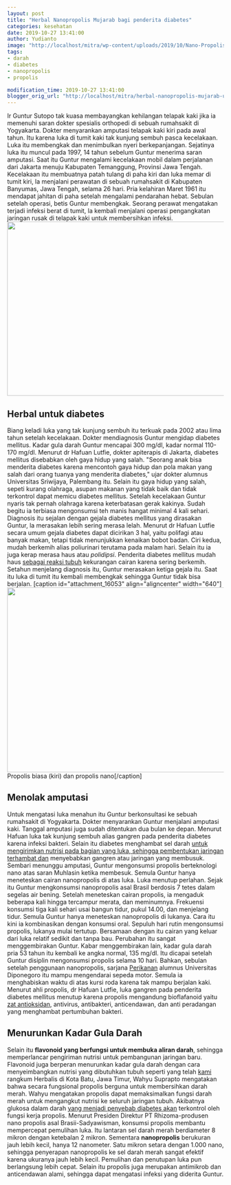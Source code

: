 ```yaml
---
layout: post
title: "Herbal Nanopropolis Mujarab bagi penderita diabetes"
categories: kesehatan
date: 2019-10-27 13:41:00
author: Yudianto
image: "http://localhost/mitra/wp-content/uploads/2019/10/Nano-Propolis.jpg"
tags:
- darah
- diabetes
- nanopropolis
- propolis

modification_time: 2019-10-27 13:41:00
blogger_orig_url: "http://localhost/mitra/herbal-nanopropolis-mujarab-untuk.html"
---
```


Ir Guntur Sutopo tak kuasa membayangkan kehilangan telapak kaki jika ia memenuhi saran dokter spesialis orthopedi di sebuah rumahsakit di Yogyakarta. Dokter menyarankan amputasi telapak kaki kiri pada awal tahun. Itu karena luka di tumit kaki tak kunjung sembuh pasca kecelakaan. Luka itu membengkak dan menimbulkan nyeri berkepanjangan. Sejatinya luka itu muncul pada 1997, 14 tahun sebelum Guntur menerima saran amputasi.
Saat itu Guntur mengalami kecelakaan mobil dalam perjalanan dari Jakarta menuju Kabupaten Temanggung, Provinsi Jawa Tengah. Kecelakaan itu membuatnya patah tulang di paha kiri dan luka memar di tumit kiri, la menjalani perawatan di sebuah rumahsakit di Kabupaten Banyumas, Jawa Tengah, selama 26 hari.
Pria kelahiran Maret 1961 itu mendapat jahitan di paha setelah mengalami pendarahan hebat. Sebulan setelah operasi, betis Guntur membengkak. Seorang perawat mengatakan terjadi infeksi berat di tumit, la kembali menjalani operasi pengangkatan jaringan rusak di telapak kaki untuk membersihkan infeksi.
<a href="http://127.0.0.1/mitra/wp-content/uploads/2019/10/diabetes_640x405.jpg"><img class="aligncenter wp-image-16052 size-full" src="http://127.0.0.1/mitra/wp-content/uploads/2019/10/diabetes_640x405.jpg" alt="" width="640" height="405" /></a>
<h2>Herbal untuk diabetes</h2>
Biang keladi luka yang tak kunjung sembuh itu terkuak pada 2002 atau lima tahun setelah kecelakaan. Dokter mendiagnosis Guntur mengidap diabetes mellitus. Kadar gula darah Guntur mencapai 300 mg/dl, kadar normal 110-170 mg/dl.
Menurut dr Hafuan Lutfie, dokter apiterapis di Jakarta, diabetes mellitus disebabkan oleh gaya hidup yang salah. "Seorang anak bisa menderita diabetes karena mencontoh gaya hidup dan pola makan yang salah dari orang tuanya yang menderita diabetes," ujar dokter alumnus Universitas Sriwijaya, Palembang itu.
Selain itu gaya hidup yang salah, sepeti kurang olahraga, asupan makanan yang tidak baik dan tidak terkontrol dapat memicu diabetes mellitus. Setelah kecelakaan Guntur nyaris tak pernah olahraga karena keterbatasan gerak kakinya. Sudah begitu ia terbiasa mengonsumsi teh manis hangat minimal 4 kali sehari.
Diagnosis itu sejalan dengan gejala diabetes mellitus yang dirasakan Guntur, la merasakan lebih sering merasa lelah. Menurut dr Hafuan Lutfie secara umum gejala diabetes dapat dicirikan 3 hal, yaitu polifagi atau banyak makan, tetapi tidak menunjukkan kenaikan bobot badan. Ciri kedua, mudah berkemih alias poliurinari terutama pada malam hari.
Selain itu ia juga kerap merasa haus atau <i>polidipsi</i>. Penderita diabetes mellitus mudah haus <a class="" style="width: auto !important;" href="http://127.0.0.1/mitra/air-rebusan-daun-saga-obat-hepatitis.html" data-wpil-post-to-id="">sebagai reaksi tubuh</a> kekurangan cairan karena sering berkemih. Setahun menjelang diagnosis itu, Guntur merasakan ketiga gejala itu. Saat itu luka di tumit itu kembali membengkak sehingga Guntur tidak bisa berjalan.
[caption id="attachment_16053" align="aligncenter" width="640"]<a href="http://127.0.0.1/mitra/wp-content/uploads/2019/10/diabetes_640x430.jpg"><img class="wp-image-16053 size-full" src="http://127.0.0.1/mitra/wp-content/uploads/2019/10/diabetes_640x430.jpg" alt="" width="640" height="430" /></a> Propolis biasa (kiri) dan propolis nano[/caption]
<h2>Menolak amputasi</h2>
Untuk mengatasi luka menahun itu Guntur berkonsultasi ke sebuah rumahsakit di Yogyakarta.
Dokter menyarankan Guntur menjalani amputasi kaki. Tanggal amputasi juga sudah ditentukan dua bulan ke depan. Menurut Hafuan luka tak kunjung sembuh alias gangren pada penderita diabetes karena infeksi bakteri.
Selain itu diabetes menghambat sel darah <a class="" style="width: auto !important;" href="http://127.0.0.1/mitra/manfaat-susu-kambing-etawa.html" id="">untuk mengirimkan nutrisi pada bagian yang luka, sehingga pembentukan jaringan terhambat dan</a> menyebabkan gangren atau jaringan yang membusuk. Sembari menunggu amputasi, Guntur mengonsumsi propolis berteknologi nano atas saran Muhlasin ketika membesuk. Semula Guntur hanya meneteskan cairan nanopropolis di atas luka. Luka menutup perlahan.
Sejak itu Guntur mengkonsumsi nanopropolis asal Brasil berdosis 7 tetes dalam segelas air bening. Setelah meneteskan cairan propolis, ia mengaduk beberapa kali hingga tercampur merata, dan meminumnya. Frekuensi konsumsi tiga kali sehari usai bangun tidur, pukul 14.00, dan menjelang tidur. Semula Guntur hanya meneteskan nanopropolis di lukanya.
Cara itu kini ia kombinasikan dengan konsumsi oral. Sepuluh hari rutin mengonsumsi propolis, lukanya mulai tertutup. Bersamaan dengan itu cairan yang keluar dari luka relatif sedikit dan tanpa bau. Perubahan itu sangat menggembirakan Guntur.
Kabar menggembirakan lain, kadar gula darah pria 53 tahun itu kembali ke angka normal, 135 mg/dl. Itu dicapai setelah Guntur disiplin mengonsumsi propolis selama 10 hari. Bahkan, sebulan setelah penggunaan nanopropolis, sarjana <a class="wpil_keyword_link " href="http://127.0.0.1/mitra/perikanan"  title="Perikanan" data-wpil-keyword-link="linked">Perikanan</a> alumnus Universitas Diponegoro itu mampu mengendarai sepeda motor. Semula ia menghabiskan waktu di atas kursi roda karena tak mampu berjalan kaki.
Menurut ahli propolis, dr Hafuan Lutfie, luka gangren pada penderita diabetes mellitus menutup karena propolis mengandung bioflafanoid yaitu <a href="https://www.anton-nb.com/antioksidan-kunci-agar-selalu-awet.html">zat antioksidan</a>, antivirus, antibakteri, anticendawan, dan anti peradangan yang menghambat pertumbuhan bakteri.
<h2>Menurunkan Kadar Gula Darah</h2>
Selain itu <b>flavonoid yang berfungsi untuk membuka aliran darah</b>, sehingga memperlancar pengiriman nutrisi untuk pembangunan jaringan baru. Flavonoid juga berperan menurunkan kadar gula darah dengan cara menyeimbangkan nutrisi yang dibutuhkan tubuh seperti yang telah <a href="http://127.0.0.1/mitra/">kami</a> rangkum
Herbalis di Kota Batu, Jawa Timur, Wahyu Suprapto mengatakan bahwa secara fungsional propolis berguna untuk membersihkan darah merah. Wahyu mengatakan propolis dapat memaksimalkan fungsi darah merah untuk mengangkut nutrisi ke seluruh jaringan tubuh. Akibatnya glukosa dalam darah <a class="" style="width: auto !important;" href="http://127.0.0.1/mitra/manfaat-kefir-yang-kaya-akan-zat-anti.html" data-wpil-post-to-id="">yang menjadi penyebab diabetes akan</a> terkontrol oleh fungsi kerja propolis.
Menurut Presiden Direktur PT Rhizoma-produsen nano propolis asal Brasii-Sadyawisman, konsumsi propolis membantu mempercepat pemulihan luka. Itu lantaran sel darah merah berdiameter 8 mikron dengan ketebalan 2 mikron.
Sementara <b>nanopropolis</b> berukuran jauh lebih kecil, hanya 12 nanometer. Satu mikron setara dengan 1.000 nano, sehingga penyerapan nanopropolis ke sel darah merah sangat efektif karena ukuranya jauh lebih kecil. Pemulihan dan penutupan luka pun berlangsung lebih cepat. Selain itu propolis juga merupakan antimikrob dan anticendawan alami, sehingga dapat mengatasi infeksi yang diderita Guntur.
